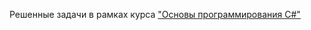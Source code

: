 Решенные задачи в рамках курса ["Основы программирования C#"](https://ulearn.me/course/basicprogramming)

